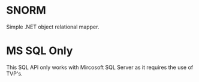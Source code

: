 # SNORM
Simple .NET object relational mapper.

# MS SQL Only
This SQL API only works with Mircosoft SQL Server as it requires the use of TVP's.